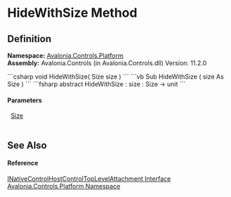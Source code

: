 # HideWithSize Method




## Definition
**Namespace:** <a href="N_Avalonia_Controls_Platform">Avalonia.Controls.Platform</a>  
**Assembly:** Avalonia.Controls (in Avalonia.Controls.dll) Version: 11.2.0

<Tabs groupId="api-code-preview">
<TabItem value="csharp" label="C#">
```csharp
void HideWithSize(
	Size size
)
```
</TabItem>
<TabItem value="vb" label="VB">
```vb
Sub HideWithSize ( 
	size As Size
)
```
</TabItem>
<TabItem value="fsharp" label="F#">
```fsharp
abstract HideWithSize : 
        size : Size -> unit 
```
</TabItem>
</Tabs>



#### Parameters
<dl><dt>  <a href="T_Avalonia_Size">Size</a></dt><dd> </dd></dl>

## See Also


#### Reference
<a href="T_Avalonia_Controls_Platform_INativeControlHostControlTopLevelAttachment">INativeControlHostControlTopLevelAttachment Interface</a>  
<a href="N_Avalonia_Controls_Platform">Avalonia.Controls.Platform Namespace</a>  

